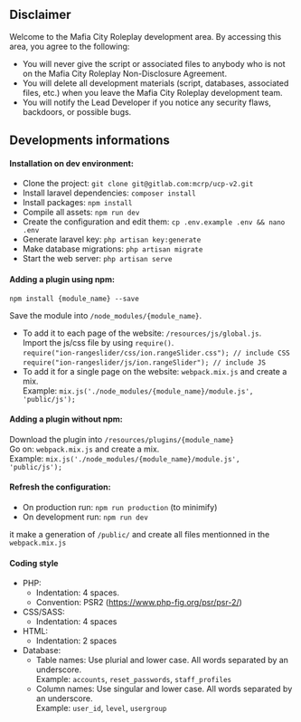 ## Disclaimer 
 
Welcome to the Mafia City Roleplay development area. By accessing this area, you agree to the following: 
 - You will never give the script or associated files to anybody who is not on the Mafia City Roleplay Non-Disclosure Agreement. 
 - You will delete all development materials (script, databases, associated files, etc.) when you leave the Mafia City Roleplay development team. 
 - You will notify the Lead Developer if you notice any security flaws, backdoors, or possible bugs. 
 
## Developments informations

#### Installation on dev environment:
- Clone the project: ```git clone git@gitlab.com:mcrp/ucp-v2.git```
- Install laravel dependencies: ```composer install```
- Install packages: ```npm install```
- Compile all assets: ```npm run dev```
- Create the configuration and edit them: ```cp .env.example .env && nano .env```
- Generate laravel key: ```php artisan key:generate```
- Make database migrations: ```php artisan migrate```
- Start the web server: ```php artisan serve```

#### Adding a plugin using npm:
```
npm install {module_name} --save
```

Save the module into `/node_modules/{module_name}`.
- To add it to each page of the website: `/resources/js/global.js`.  
Import the js/css file by using `require()`.  
`require("ion-rangeslider/css/ion.rangeSlider.css"); // include CSS`  
`require("ion-rangeslider/js/ion.rangeSlider"); // include JS`
- To add it for a single page on the website: `webpack.mix.js` and create a mix.  
Example: `mix.js('./node_modules/{module_name}/module.js', 'public/js');`


#### Adding a plugin without npm:
Download the plugin into `/resources/plugins/{module_name}`  
Go on: `webpack.mix.js` and create a mix.  
Example: `mix.js('./node_modules/{module_name}/module.js', 'public/js');`


#### Refresh the configuration:
- On production run:  `npm run production` (to minimify)
- On development run:
`npm run dev`

it make a generation of `/public/` and create all files mentionned in the `webpack.mix.js`

#### Coding style
- PHP: 
    - Indentation: 4 spaces.
    - Convention: PSR2 (https://www.php-fig.org/psr/psr-2/)
- CSS/SASS:
    - Indentation: 4 spaces
- HTML:
    - Indentation: 2 spaces
- Database:
    - Table names: Use plurial and lower case. All words separated by an underscore.  
      Example: `accounts`, `reset_passwords`, `staff_profiles`
    - Column names: Use singular and lower case. All words separated by an underscore.   
      Example: `user_id`, `level`, `usergroup`
